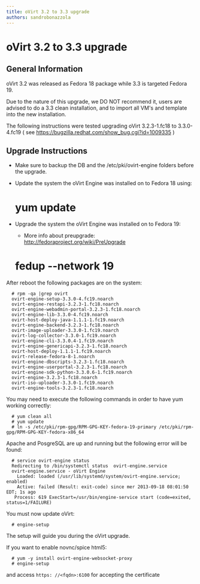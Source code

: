 ```yaml
---
title: oVirt 3.2 to 3.3 upgrade
authors: sandrobonazzola
---
```


# oVirt 3.2 to 3.3 upgrade

## General Information

oVirt 3.2 was released as Fedora 18 package while 3.3 is targeted Fedora 19.

Due to the nature of this upgrade, we DO NOT recommend it, users are advised to do a 3.3 clean installation, and to import all VM's and template into the new installation.

The following instructions were tested upgrading oVirt 3.2.3-1.fc18 to 3.3.0-4.fc19 ( see <https://bugzilla.redhat.com/show_bug.cgi?id=1009335> )

## Upgrade Instructions

*   Make sure to backup the DB and the /etc/pki/ovirt-engine folders before the upgrade.
*   Update the system the oVirt Engine was installed on to Fedora 18 using:

      # yum update

*   Upgrade the system the oVirt Engine was installed on to Fedora 19:
    -   More info about preupgrade: <http://fedoraproject.org/wiki/PreUpgrade>

      # fedup --network 19

After reboot the following packages are on the system:

      # rpm -qa |grep ovirt
      ovirt-engine-setup-3.3.0-4.fc19.noarch
      ovirt-engine-restapi-3.2.3-1.fc18.noarch
      ovirt-engine-webadmin-portal-3.2.3-1.fc18.noarch
      ovirt-engine-lib-3.3.0-4.fc19.noarch
      ovirt-host-deploy-java-1.1.1-1.fc19.noarch
      ovirt-engine-backend-3.2.3-1.fc18.noarch
      ovirt-image-uploader-3.3.0-1.fc19.noarch
      ovirt-log-collector-3.3.0-1.fc19.noarch
      ovirt-engine-cli-3.3.0.4-1.fc19.noarch
      ovirt-engine-genericapi-3.2.3-1.fc18.noarch
      ovirt-host-deploy-1.1.1-1.fc19.noarch
      ovirt-release-fedora-8-1.noarch
      ovirt-engine-dbscripts-3.2.3-1.fc18.noarch
      ovirt-engine-userportal-3.2.3-1.fc18.noarch
      ovirt-engine-sdk-python-3.3.0.6-1.fc19.noarch
      ovirt-engine-3.2.3-1.fc18.noarch
      ovirt-iso-uploader-3.3.0-1.fc19.noarch
      ovirt-engine-tools-3.2.3-1.fc18.noarch

You may need to execute the following commands in order to have yum working correctly:

      # yum clean all
      # yum update
      # ln -s /etc/pki/rpm-gpg/RPM-GPG-KEY-fedora-19-primary /etc/pki/rpm-gpg/RPM-GPG-KEY-fedora-x86_64

Apache and PosgreSQL are up and running but the following error will be found:

      # service ovirt-engine status
      Redirecting to /bin/systemctl status  ovirt-engine.service
      ovirt-engine.service - oVirt Engine
        Loaded: loaded (/usr/lib/systemd/system/ovirt-engine.service; enabled)
        Active: failed (Result: exit-code) since mer 2013-09-18 08:01:50 EDT; 1s ago
       Process: 619 ExecStart=/usr/bin/engine-service start (code=exited,  status=1/FAILURE)

You must now update oVirt:

      # engine-setup

The setup will guide you during the oVirt upgrade.

If you want to enable novnc/spice html5:

      # yum -y install ovirt-engine-websocket-proxy
      # engine-setup

and access `https: //<fqdn>:6100` for accepting the certificate
